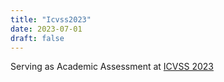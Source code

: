 ```yaml
---
title: "Icvss2023"
date: 2023-07-01
draft: false
---
```


Serving as Academic Assessment at <a href="http://iplab.dmi.unict.it/icvss2023/">ICVSS 2023</a>